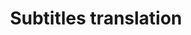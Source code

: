---
title: Subtitles translation
description: Subtitles translation
layout: subtitles
url: translate/subtitles
script: translateSubtitles
---
